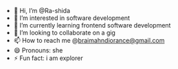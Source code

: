 - 👋 Hi, I’m @Ra-shida
- 👀 I’m interested in software development 
- 🌱 I’m currently learning frontend software development 
- 💞️ I’m looking to collaborate on a gig
- 📫 How to reach me @braimahndiorance@gmail.com
- 😄 Pronouns: she 
- ⚡ Fun fact: i am explorer

<!---
Ra-shida/Ra-shida is a ✨ special ✨ repository because its `README.md` (this file) appears on your GitHub profile.
You can click the Preview link to take a look at your changes.
--->

